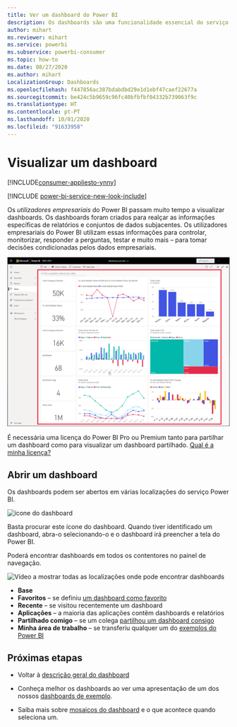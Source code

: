```yaml
---
title: Ver um dashboard do Power BI
description: Os dashboards são uma funcionalidade essencial do serviço Power BI. Saiba como abrir e ver um dashboard.
author: mihart
ms.reviewer: mihart
ms.service: powerbi
ms.subservice: powerbi-consumer
ms.topic: how-to
ms.date: 08/27/2020
ms.author: mihart
LocalizationGroup: Dashboards
ms.openlocfilehash: f447856ac387bdabdbd29e1d1ebf47caef22677a
ms.sourcegitcommit: be424c5b9659c96fc40bfbfbf04332b739063f9c
ms.translationtype: HT
ms.contentlocale: pt-PT
ms.lasthandoff: 10/01/2020
ms.locfileid: "91633958"
---
```

# <a name="view-a-dashboard"></a>Visualizar um dashboard

[!INCLUDE[consumer-appliesto-ynny](../includes/consumer-appliesto-ynny.md)]

[!INCLUDE [power-bi-service-new-look-include](../includes/power-bi-service-new-look-include.md)]

Os *utilizadores empresariais* do Power BI passam muito tempo a visualizar dashboards. Os dashboards foram criados para realçar as informações específicas de relatórios e conjuntos de dados subjacentes. Os utilizadores empresariais do Power BI utilizam essas informações para controlar, monitorizar, responder a perguntas, testar e muito mais – para tomar decisões condicionadas pelos dados empresariais.

![Dashboard](media/end-user-dashboard-open/power-bi-new-dashboard.png)


É necessária uma licença do Power BI Pro ou Premium tanto para partilhar um dashboard como para visualizar um dashboard partilhado. [Qual é a minha licença?](end-user-license.md) 

## <a name="open-a-dashboard"></a>Abrir um dashboard

Os dashboards podem ser abertos em várias localizações do serviço Power BI.

![ícone do dashboard](media/end-user-dashboard-open/power-bi-dashboard-icon.png)

Basta procurar este ícone do dashboard. Quando tiver identificado um dashboard, abra-o selecionando-o e o dashboard irá preencher a tela do Power BI.

Poderá encontrar dashboards em todos os contentores no painel de navegação. 

![Vídeo a mostrar todas as localizações onde pode encontrar dashboards](media/end-user-dashboard-open/power-bi-open-dashboards.gif)

- **Base** 
- **Favoritos** – se definiu [um dashboard como favorito](end-user-favorite.md)
- **Recente** – se visitou recentemente um dashboard
- **Aplicações** – a maioria das aplicações contêm dashboards e relatórios
- **Partilhado comigo** – se um colega [partilhou um dashboard consigo](end-user-shared-with-me.md)
- **Minha área de trabalho** – se transferiu qualquer um do [exemplos do Power BI](../create-reports/sample-datasets.md)



## <a name="next-steps"></a>Próximas etapas
* Voltar à [descrição geral do dashboard](end-user-dashboards.md)

* Conheça melhor os dashboards ao ver uma apresentação de um dos nossos [dashboards de exemplo](../create-reports/sample-tutorial-connect-to-the-samples.md).    
* Saiba mais sobre [mosaicos do dashboard](end-user-tiles.md) e o que acontece quando seleciona um.
